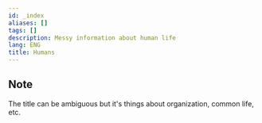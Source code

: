 ```yaml
---
id: _index
aliases: []
tags: []
description: Messy information about human life
lang: ENG
title: Humans
---
```


## Note

The title can be ambiguous but it's things about organization, common life, etc.
